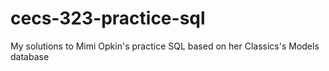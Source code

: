 # cecs-323-practice-sql
My solutions to Mimi Opkin's practice SQL based on her Classics's Models database
